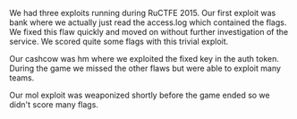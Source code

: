 We had three exploits running during RuCTFE 2015. Our first exploit was bank where we actually just read the access.log which contained the flags. We fixed this flaw quickly and moved on without further investigation of the service. We scored quite some flags with this trivial exploit.

Our cashcow was hm where we exploited the fixed key in the auth token. During the game we missed the other flaws but were able to exploit many teams.

Our mol exploit was weaponized shortly before the game ended so we didn't score many flags.
